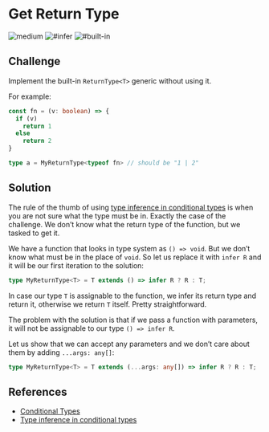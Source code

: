 # Get Return Type

![medium](https://img.shields.io/badge/-medium-d9901a)
![#infer](https://img.shields.io/badge/-%23infer-999)
![#built-in](https://img.shields.io/badge/-%23built--in-999)

## Challenge

Implement the built-in `ReturnType<T>` generic without using it.

For example:

```ts
const fn = (v: boolean) => {
  if (v)
    return 1
  else
    return 2
}

type a = MyReturnType<typeof fn> // should be "1 | 2"
```

## Solution

The rule of the thumb of using [type inference in conditional types](https://www.typescriptlang.org/docs/handbook/advanced-types.html#type-inference-in-conditional-types) is when you are not sure what the type must be in.
Exactly the case of the challenge.
We don’t know what the return type of the function, but we tasked to get it.

We have a function that looks in type system as `() => void`.
But we don’t know what must be in the place of `void`.
So let us replace it with `infer R` and it will be our first iteration to the solution:

```ts
type MyReturnType<T> = T extends () => infer R ? R : T;
```

In case our type `T` is assignable to the function, we infer its return type and return it, otherwise we return `T` itself.
Pretty straightforward.

The problem with the solution is that if we pass a function with parameters, it will not be assignable to our type `() => infer R`.

Let us show that we can accept any parameters and we don’t care about them by adding `...args: any[]`:

```ts
type MyReturnType<T> = T extends (...args: any[]) => infer R ? R : T;
```

## References

- [Conditional Types](https://www.typescriptlang.org/docs/handbook/advanced-types.html#conditional-types)
- [Type inference in conditional types](https://www.typescriptlang.org/docs/handbook/advanced-types.html#type-inference-in-conditional-types)
